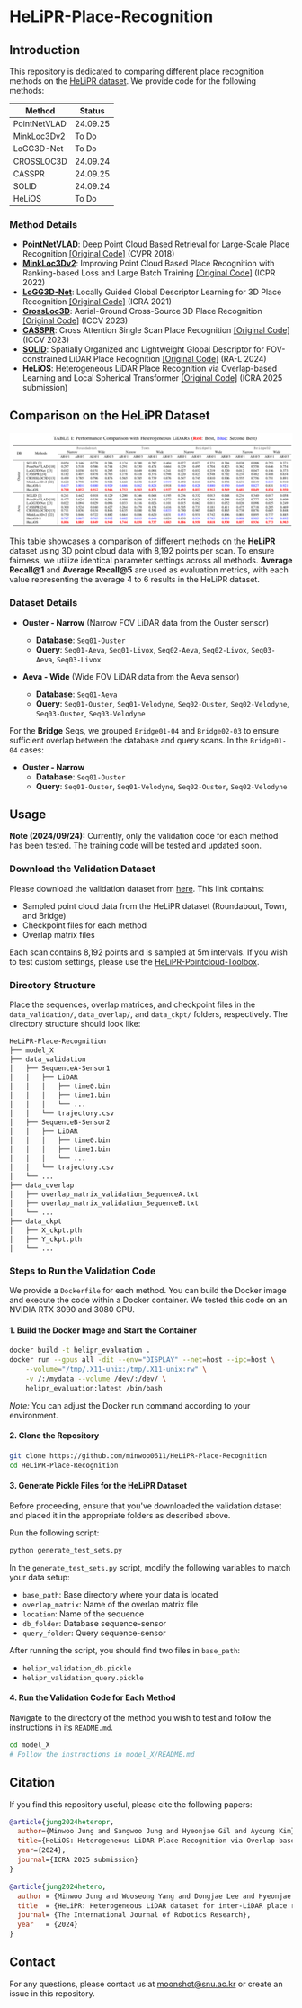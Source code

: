 # HeLiPR-Place-Recognition

## Introduction

This repository is dedicated to comparing different place recognition methods on the [HeLiPR dataset](https://sites.google.com/view/heliprdataset). We provide code for the following methods:

| Method         | Status     |
|----------------|------------|
| PointNetVLAD   | 24.09.25   |
| MinkLoc3Dv2    | To Do      |
| LoGG3D-Net     | To Do      |
| CROSSLOC3D     | 24.09.24   |
| CASSPR         | 24.09.25   |
| SOLID          | 24.09.24   |
| HeLiOS         | To Do      |

### Method Details

- **[PointNetVLAD](https://arxiv.org/abs/1804.03492)**: Deep Point Cloud Based Retrieval for Large-Scale Place Recognition [[Original Code]](https://github.com/cattaneod/PointNetVlad-Pytorch) (CVPR 2018)
- **[MinkLoc3Dv2](https://arxiv.org/pdf/2203.00972v1)**: Improving Point Cloud Based Place Recognition with Ranking-based Loss and Large Batch Training [[Original Code]](https://github.com/jac99/MinkLoc3Dv2) (ICPR 2022)
- **[LoGG3D-Net](https://arxiv.org/abs/2109.08336)**: Locally Guided Global Descriptor Learning for 3D Place Recognition [[Original Code]](https://github.com/csiro-robotics/LoGG3D-Net) (ICRA 2021)
- **[CrossLoc3D](https://arxiv.org/abs/2303.17778)**: Aerial-Ground Cross-Source 3D Place Recognition [[Original Code]](https://github.com/rayguan97/crossloc3d) (ICCV 2023)
- **[CASSPR](https://arxiv.org/abs/2211.12542)**: Cross Attention Single Scan Place Recognition [[Original Code]](https://github.com/Yan-Xia/CASSPR) (ICCV 2023)
- **[SOLID](https://arxiv.org/abs/2408.07330)**: Spatially Organized and Lightweight Global Descriptor for FOV-constrained LiDAR Place Recognition [[Original Code]](https://github.com/sparolab/solid) (RA-L 2024)
- **HeLiOS**: Heterogeneous LiDAR Place Recognition via Overlap-based Learning and Local Spherical Transformer [[Original Code]](https://github.com/minwoo0611/HeLiOS) (ICRA 2025 submission)

## Comparison on the HeLiPR Dataset

![Comparison Table](assets/Table.png)

This table showcases a comparison of different methods on the **HeLiPR** dataset using 3D point cloud data with 8,192 points per scan. To ensure fairness, we utilize identical parameter settings across all methods. **Average Recall@1** and **Average Recall@5** are used as evaluation metrics, with each value representing the average 4 to 6 results in the HeLiPR dataset.

### Dataset Details

- **Ouster - Narrow** (Narrow FOV LiDAR data from the Ouster sensor)
  - **Database**: `Seq01-Ouster`
  - **Query**: `Seq01-Aeva`, `Seq01-Livox`, `Seq02-Aeva`, `Seq02-Livox`, `Seq03-Aeva`, `Seq03-Livox`

- **Aeva - Wide** (Wide FOV LiDAR data from the Aeva sensor)
  - **Database**: `Seq01-Aeva`
  - **Query**: `Seq01-Ouster`, `Seq01-Velodyne`, `Seq02-Ouster`, `Seq02-Velodyne`, `Seq03-Ouster`, `Seq03-Velodyne`

For the **Bridge** Seqs, we grouped `Bridge01-04` and `Bridge02-03` to ensure sufficient overlap between the database and query scans. In the `Bridge01-04` cases:

- **Ouster - Narrow**
  - **Database**: `Seq01-Ouster`
  - **Query**: `Seq01-Ouster`, `Seq01-Velodyne`, `Seq02-Ouster`, `Seq02-Velodyne`

## Usage

**Note (2024/09/24):** Currently, only the validation code for each method has been tested. The training code will be tested and updated soon.

### Download the Validation Dataset

Please download the validation dataset from [here](https://drive.google.com/drive/folders/10wXhjOnKlhkxm3a1Td34YdtNJCRFxIoZ?usp=drive_link). This link contains:

- Sampled point cloud data from the HeLiPR dataset (Roundabout, Town, and Bridge)
- Checkpoint files for each method
- Overlap matrix files

Each scan contains 8,192 points and is sampled at 5m intervals. If you wish to test custom settings, please use the [HeLiPR-Pointcloud-Toolbox](https://github.com/minwoo0611/HeLiPR-Pointcloud-Toolbox).

### Directory Structure

Place the sequences, overlap matrices, and checkpoint files in the `data_validation/`, `data_overlap/`, and `data_ckpt/` folders, respectively. The directory structure should look like:

```
HeLiPR-Place-Recognition
├── model_X
├── data_validation
│   ├── SequenceA-Sensor1
│   │   ├── LiDAR
│   │   │   ├── time0.bin
│   │   │   ├── time1.bin
│   │   │   └── ...
│   │   └── trajectory.csv
│   ├── SequenceB-Sensor2
│   │   ├── LiDAR
│   │   │   ├── time0.bin
│   │   │   ├── time1.bin
│   │   │   └── ...
│   │   └── trajectory.csv
│   └── ...
├── data_overlap
│   ├── overlap_matrix_validation_SequenceA.txt
│   ├── overlap_matrix_validation_SequenceB.txt
│   └── ...
├── data_ckpt
│   ├── X_ckpt.pth
│   ├── Y_ckpt.pth
│   └── ...
```

### Steps to Run the Validation Code

We provide a `Dockerfile` for each method. You can build the Docker image and execute the code within a Docker container. We tested this code on an NVIDIA RTX 3090 and 3080 GPU.

#### 1. Build the Docker Image and Start the Container

```bash
docker build -t helipr_evaluation .
docker run --gpus all -dit --env="DISPLAY" --net=host --ipc=host \
    --volume="/tmp/.X11-unix:/tmp/.X11-unix:rw" \
    -v /:/mydata --volume /dev/:/dev/ \
    helipr_evaluation:latest /bin/bash
```

*Note:* You can adjust the Docker run command according to your environment.

#### 2. Clone the Repository

```bash
git clone https://github.com/minwoo0611/HeLiPR-Place-Recognition
cd HeLiPR-Place-Recognition
```

#### 3. Generate Pickle Files for the HeLiPR Dataset

Before proceeding, ensure that you've downloaded the validation dataset and placed it in the appropriate folders as described above.

Run the following script:

```bash
python generate_test_sets.py
```

In the `generate_test_sets.py` script, modify the following variables to match your data setup:

- `base_path`: Base directory where your data is located
- `overlap_matrix`: Name of the overlap matrix file
- `location`: Name of the sequence
- `db_folder`: Database sequence-sensor
- `query_folder`: Query sequence-sensor

After running the script, you should find two files in `base_path`:

- `helipr_validation_db.pickle`
- `helipr_validation_query.pickle`

#### 4. Run the Validation Code for Each Method

Navigate to the directory of the method you wish to test and follow the instructions in its `README.md`.

```bash
cd model_X
# Follow the instructions in model_X/README.md
```

## Citation

If you find this repository useful, please cite the following papers:

```bibtex
@article{jung2024heteropr,
  author={Minwoo Jung and Sangwoo Jung and Hyeonjae Gil and Ayoung Kim},
  title={HeLiOS: Heterogeneous LiDAR Place Recognition via Overlap-based Learning and Local Spherical Transformer},
  year={2024},
  journal={ICRA 2025 submission}
}
```

```bibtex
@article{jung2024hetero,
  author = {Minwoo Jung and Wooseong Yang and Dongjae Lee and Hyeonjae Gil and Giseop Kim and Ayoung Kim},
  title  = {HeLiPR: Heterogeneous LiDAR dataset for inter-LiDAR place recognition under spatiotemporal variations},
  journal= {The International Journal of Robotics Research},
  year   = {2024}
}
```

## Contact

For any questions, please contact us at [moonshot@snu.ac.kr](mailto:moonshot@snu.ac.kr) or create an issue in this repository.
